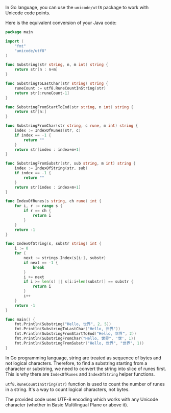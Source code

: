 In Go language, you can use the `unicode/utf8` package to work with Unicode code points. 

Here is the equivalent conversion of your Java code:

```go
package main

import (
	"fmt"
	"unicode/utf8"
)

func Substring(str string, n, m int) string {
	return str[n : n+m]
}

func SubstringToLastChar(str string) string {
	runeCount := utf8.RuneCountInString(str)
	return str[:runeCount-1]
}

func SubstringFromStartToEnd(str string, n int) string {
	return str[n:]
}

func SubstringFromChar(str string, c rune, m int) string {
	index := IndexOfRunes(str, c)
	if index == -1 {
		return ""
	}
	return str[index : index+m+1]
}

func SubstringFromSubstr(str, sub string, m int) string {
	index := IndexOfString(str, sub)
	if index == -1 {
		return ""
	}
	return str[index : index+m+1]
}

func IndexOfRunes(s string, ch rune) int {
	for i, r := range s {
		if r == ch {
			return i
		}
	}
	return -1
}

func IndexOfString(s, substr string) int {
	i := 0
	for {
		next := strings.Index(s[i:], substr)
		if next == -1 {
			break
		}
		i += next
		if i >= len(s) || s[i:i+len(substr)] == substr {
			return i
		}
		i++
	}
	return -1
}

func main() {
	fmt.Println(Substring("Hello, 世界", 2, 5))
	fmt.Println(SubstringToLastChar("Hello, 世界"))
	fmt.Println(SubstringFromStartToEnd("Hello, 世界", 2))
	fmt.Println(SubstringFromChar("Hello, 世界", '世', 1))
	fmt.Println(SubstringFromSubstr("Hello, 世界", "世界", 1))
}
```

In Go programming language, string are treated as sequence of bytes and not logical characters. Therefore, to find a substring starting from a character or substring, we need to convert the string into slice of runes first. This is why there are `IndexOfRunes` and `IndexOfString` helper functions.

`utf8.RuneCountInString(str)` function is used to count the number of runes in a string. It's a way to count logical characters, not bytes.

The provided code uses UTF-8 encoding which works with any Unicode character (whether in Basic Multilingual Plane or above it).

